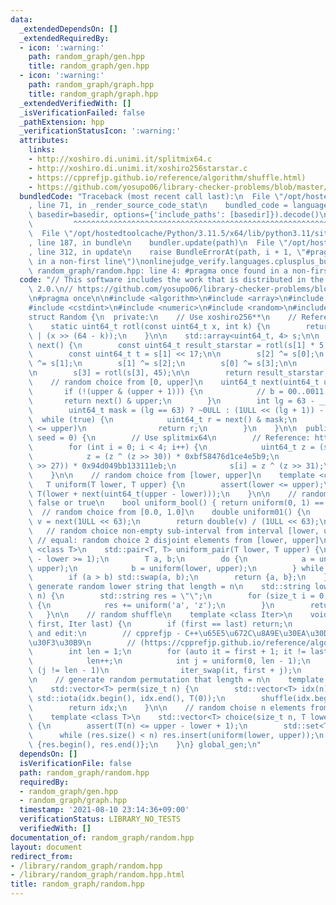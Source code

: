 ```yaml
---
data:
  _extendedDependsOn: []
  _extendedRequiredBy:
  - icon: ':warning:'
    path: random_graph/gen.hpp
    title: random_graph/gen.hpp
  - icon: ':warning:'
    path: random_graph/graph.hpp
    title: random_graph/graph.hpp
  _extendedVerifiedWith: []
  _isVerificationFailed: false
  _pathExtension: hpp
  _verificationStatusIcon: ':warning:'
  attributes:
    links:
    - http://xoshiro.di.unimi.it/splitmix64.c
    - http://xoshiro.di.unimi.it/xoshiro256starstar.c
    - https://cpprefjp.github.io/reference/algorithm/shuffle.html)
    - https://github.com/yosupo06/library-checker-problems/blob/master/common/random.h
  bundledCode: "Traceback (most recent call last):\n  File \"/opt/hostedtoolcache/Python/3.11.5/x64/lib/python3.11/site-packages/onlinejudge_verify/documentation/build.py\"\
    , line 71, in _render_source_code_stat\n    bundled_code = language.bundle(stat.path,\
    \ basedir=basedir, options={'include_paths': [basedir]}).decode()\n          \
    \         ^^^^^^^^^^^^^^^^^^^^^^^^^^^^^^^^^^^^^^^^^^^^^^^^^^^^^^^^^^^^^^^^^^^^^^^^^^^^^^^^^\n\
    \  File \"/opt/hostedtoolcache/Python/3.11.5/x64/lib/python3.11/site-packages/onlinejudge_verify/languages/cplusplus.py\"\
    , line 187, in bundle\n    bundler.update(path)\n  File \"/opt/hostedtoolcache/Python/3.11.5/x64/lib/python3.11/site-packages/onlinejudge_verify/languages/cplusplus_bundle.py\"\
    , line 312, in update\n    raise BundleErrorAt(path, i + 1, \"#pragma once found\
    \ in a non-first line\")\nonlinejudge_verify.languages.cplusplus_bundle.BundleErrorAt:\
    \ random_graph/random.hpp: line 4: #pragma once found in a non-first line\n"
  code: "// This software includes the work that is distributed in the Apache License\
    \ 2.0.\n// https://github.com/yosupo06/library-checker-problems/blob/master/common/random.h\n\
    \n#pragma once\n\n#include <algorithm>\n#include <array>\n#include <cassert>\n\
    #include <cstdint>\n#include <numeric>\n#include <random>\n#include <set>\n\n\
    struct Random {\n  private:\n    // Use xoshiro256**\n    // References: http://xoshiro.di.unimi.it/xoshiro256starstar.c\n\
    \    static uint64_t rotl(const uint64_t x, int k) {\n        return (x << k)\
    \ | (x >> (64 - k));\n    }\n\n    std::array<uint64_t, 4> s;\n\n    uint64_t\
    \ next() {\n        const uint64_t result_starstar = rotl(s[1] * 5, 7) * 9;\n\n\
    \        const uint64_t t = s[1] << 17;\n\n        s[2] ^= s[0];\n        s[3]\
    \ ^= s[1];\n        s[1] ^= s[2];\n        s[0] ^= s[3];\n\n        s[2] ^= t;\n\
    \n        s[3] = rotl(s[3], 45);\n\n        return result_starstar;\n    }\n\n\
    \    // random choice from [0, upper]\n    uint64_t next(uint64_t upper) {\n \
    \       if (!(upper & (upper + 1))) {\n            // b = 00..0011..11\n     \
    \       return next() & upper;\n        }\n        int lg = 63 - __builtin_clzll(upper);\n\
    \        uint64_t mask = (lg == 63) ? ~0ULL : (1ULL << (lg + 1)) - 1;\n      \
    \  while (true) {\n            uint64_t r = next() & mask;\n            if (r\
    \ <= upper)\n                return r;\n        }\n    }\n\n  public:\n    Random(uint64_t\
    \ seed = 0) {\n        // Use splitmix64\n        // Reference: http://xoshiro.di.unimi.it/splitmix64.c\n\
    \        for (int i = 0; i < 4; i++) {\n            uint64_t z = (seed += 0x9e3779b97f4a7c15);\n\
    \            z = (z ^ (z >> 30)) * 0xbf58476d1ce4e5b9;\n            z = (z ^ (z\
    \ >> 27)) * 0x94d049bb133111eb;\n            s[i] = z ^ (z >> 31);\n        }\n\
    \    }\n\n    // random choice from [lower, upper]\n    template <class T>\n \
    \   T uniform(T lower, T upper) {\n        assert(lower <= upper);\n        return\
    \ T(lower + next(uint64_t(upper - lower)));\n    }\n\n    // random choice from\
    \ false or true\n    bool uniform_bool() { return uniform(0, 1) == 1; }\n\n  \
    \  // random choice from [0.0, 1.0]\n    double uniform01() {\n        uint64_t\
    \ v = next(1ULL << 63);\n        return double(v) / (1ULL << 63);\n    }\n\n \
    \   // random choice non-empty sub-interval from interval [lower, upper)\n   \
    \ // equal: random choice 2 disjoint elements from [lower, upper]\n    template\
    \ <class T>\n    std::pair<T, T> uniform_pair(T lower, T upper) {\n        assert(upper\
    \ - lower >= 1);\n        T a, b;\n        do {\n            a = uniform(lower,\
    \ upper);\n            b = uniform(lower, upper);\n        } while (a == b);\n\
    \        if (a > b) std::swap(a, b);\n        return {a, b};\n    }\n\n    //\
    \ generate random lower string that length = n\n    std::string lower_string(size_t\
    \ n) {\n        std::string res = \"\";\n        for (size_t i = 0; i < n; i++)\
    \ {\n            res += uniform('a', 'z');\n        }\n        return res;\n \
    \   }\n\n    // random shuffle\n    template <class Iter>\n    void shuffle(Iter\
    \ first, Iter last) {\n        if (first == last) return;\n        // Reference\
    \ and edit:\n        // cpprefjp - C++\u65E5\u672C\u8A9E\u30EA\u30D5\u30A1\u30EC\
    \u30F3\u30B9\n        // (https://cpprefjp.github.io/reference/algorithm/shuffle.html)\n\
    \        int len = 1;\n        for (auto it = first + 1; it != last; it++) {\n\
    \            len++;\n            int j = uniform(0, len - 1);\n            if\
    \ (j != len - 1)\n                iter_swap(it, first + j);\n        }\n    }\n\
    \n    // generate random permutation that length = n\n    template <class T>\n\
    \    std::vector<T> perm(size_t n) {\n        std::vector<T> idx(n);\n       \
    \ std::iota(idx.begin(), idx.end(), T(0));\n        shuffle(idx.begin(), idx.end());\n\
    \        return idx;\n    }\n\n    // random choise n elements from [lower, upper]\n\
    \    template <class T>\n    std::vector<T> choice(size_t n, T lower, T upper)\
    \ {\n        assert(T(n) <= upper - lower + 1);\n        std::set<T> res;\n  \
    \      while (res.size() < n) res.insert(uniform(lower, upper));\n        return\
    \ {res.begin(), res.end()};\n    }\n} global_gen;\n"
  dependsOn: []
  isVerificationFile: false
  path: random_graph/random.hpp
  requiredBy:
  - random_graph/gen.hpp
  - random_graph/graph.hpp
  timestamp: '2021-08-10 23:14:36+09:00'
  verificationStatus: LIBRARY_NO_TESTS
  verifiedWith: []
documentation_of: random_graph/random.hpp
layout: document
redirect_from:
- /library/random_graph/random.hpp
- /library/random_graph/random.hpp.html
title: random_graph/random.hpp
---
```


